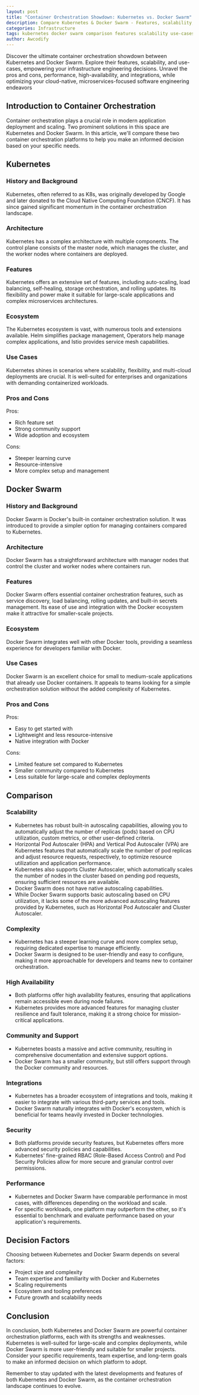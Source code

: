 ```yaml
---
layout: post
title: "Container Orchestration Showdown: Kubernetes vs. Docker Swarm"
description: Compare Kubernetes & Docker Swarm - Features, scalability, and use cases. Optimize your infrastructure engineering with the right container orchestration choice..
categories: Infrastructure
tags: kubernetes docker swarm comparison features scalability use-cases infrastructure engineering orchestration containers kubernetes-vs-docker swarm-pros-cons performance high-availability community support integrations security decision-factors container-management cloud-native scaling microservices software-engineering
author: Awcodify
---
```

Discover the ultimate container orchestration showdown between Kubernetes and Docker Swarm. Explore their features, scalability, and use-cases, empowering your infrastructure engineering decisions. Unravel the pros and cons, performance, high-availability, and integrations, while optimizing your cloud-native, microservices-focused software engineering endeavors
<!--more-->

## Introduction to Container Orchestration

<span class="dropcap">C</span>ontainer orchestration plays a crucial role in modern application deployment and scaling. Two prominent solutions in this space are Kubernetes and Docker Swarm. In this article, we'll compare these two container orchestration platforms to help you make an informed decision based on your specific needs.

## Kubernetes

### History and Background

Kubernetes, often referred to as K8s, was originally developed by Google and later donated to the Cloud Native Computing Foundation (CNCF). It has since gained significant momentum in the container orchestration landscape.

### Architecture

Kubernetes has a complex architecture with multiple components. The control plane consists of the master node, which manages the cluster, and the worker nodes where containers are deployed.

### Features

Kubernetes offers an extensive set of features, including auto-scaling, load balancing, self-healing, storage orchestration, and rolling updates. Its flexibility and power make it suitable for large-scale applications and complex microservices architectures.

### Ecosystem

The Kubernetes ecosystem is vast, with numerous tools and extensions available. Helm simplifies package management, Operators help manage complex applications, and Istio provides service mesh capabilities.

### Use Cases

Kubernetes shines in scenarios where scalability, flexibility, and multi-cloud deployments are crucial. It is well-suited for enterprises and organizations with demanding containerized workloads.

### Pros and Cons

Pros:
- Rich feature set
- Strong community support
- Wide adoption and ecosystem

Cons:
- Steeper learning curve
- Resource-intensive
- More complex setup and management

## Docker Swarm

### History and Background

Docker Swarm is Docker's built-in container orchestration solution. It was introduced to provide a simpler option for managing containers compared to Kubernetes.

### Architecture

Docker Swarm has a straightforward architecture with manager nodes that control the cluster and worker nodes where containers run.

### Features

Docker Swarm offers essential container orchestration features, such as service discovery, load balancing, rolling updates, and built-in secrets management. Its ease of use and integration with the Docker ecosystem make it attractive for smaller-scale projects.

### Ecosystem

Docker Swarm integrates well with other Docker tools, providing a seamless experience for developers familiar with Docker.

### Use Cases

Docker Swarm is an excellent choice for small to medium-scale applications that already use Docker containers. It appeals to teams looking for a simple orchestration solution without the added complexity of Kubernetes.

### Pros and Cons

Pros:
- Easy to get started with
- Lightweight and less resource-intensive
- Native integration with Docker

Cons:
- Limited feature set compared to Kubernetes
- Smaller community compared to Kubernetes
- Less suitable for large-scale and complex deployments

## Comparison

### Scalability

- Kubernetes has robust built-in autoscaling capabilities, allowing you to automatically adjust the number of replicas (pods) based on CPU utilization, custom metrics, or other user-defined criteria.
- Horizontal Pod Autoscaler (HPA) and Vertical Pod Autoscaler (VPA) are Kubernetes features that automatically scale the number of pod replicas and adjust resource requests, respectively, to optimize resource utilization and application performance.
- Kubernetes also supports Cluster Autoscaler, which automatically scales the number of nodes in the cluster based on pending pod requests, ensuring sufficient resources are available.
- Docker Swarm does not have native autoscaling capabilities.
- While Docker Swarm supports basic autoscaling based on CPU utilization, it lacks some of the more advanced autoscaling features provided by Kubernetes, such as Horizontal Pod Autoscaler and Cluster Autoscaler.

### Complexity

- Kubernetes has a steeper learning curve and more complex setup, requiring dedicated expertise to manage efficiently.
- Docker Swarm is designed to be user-friendly and easy to configure, making it more approachable for developers and teams new to container orchestration.

### High Availability

- Both platforms offer high availability features, ensuring that applications remain accessible even during node failures.
- Kubernetes provides more advanced features for managing cluster resilience and fault tolerance, making it a strong choice for mission-critical applications.

### Community and Support

- Kubernetes boasts a massive and active community, resulting in comprehensive documentation and extensive support options.
- Docker Swarm has a smaller community, but still offers support through the Docker community and resources.

### Integrations

- Kubernetes has a broader ecosystem of integrations and tools, making it easier to integrate with various third-party services and tools.
- Docker Swarm naturally integrates with Docker's ecosystem, which is beneficial for teams heavily invested in Docker technologies.

### Security

- Both platforms provide security features, but Kubernetes offers more advanced security policies and capabilities.
- Kubernetes' fine-grained RBAC (Role-Based Access Control) and Pod Security Policies allow for more secure and granular control over permissions.

### Performance

- Kubernetes and Docker Swarm have comparable performance in most cases, with differences depending on the workload and scale.
- For specific workloads, one platform may outperform the other, so it's essential to benchmark and evaluate performance based on your application's requirements.


## Decision Factors

Choosing between Kubernetes and Docker Swarm depends on several factors:
- Project size and complexity
- Team expertise and familiarity with Docker and Kubernetes
- Scaling requirements
- Ecosystem and tooling preferences
- Future growth and scalability needs

## Conclusion

In conclusion, both Kubernetes and Docker Swarm are powerful container orchestration platforms, each with its strengths and weaknesses. Kubernetes is well-suited for large-scale and complex deployments, while Docker Swarm is more user-friendly and suitable for smaller projects. Consider your specific requirements, team expertise, and long-term goals to make an informed decision on which platform to adopt.

Remember to stay updated with the latest developments and features of both Kubernetes and Docker Swarm, as the container orchestration landscape continues to evolve.
